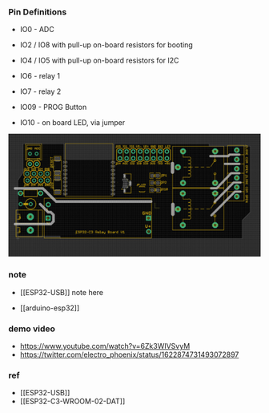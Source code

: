

### Pin Definitions 


- IO0  - ADC
- IO2 / IO8 with pull-up on-board resistors for booting 
- IO4 / IO5 with pull-up on-board resistors for I2C
- IO6 - relay 1
- IO7 - relay 2

- IO09 - PROG Button 

- IO10 - on board LED, via jumper 


![](39-39-16-07-02-2023.png)

### note 
- [[ESP32-USB]] note here

- [[arduino-esp32]]



### demo video 

- https://www.youtube.com/watch?v=6Zk3WIVSvyM
- https://twitter.com/electro_phoenix/status/1622874731493072897

### ref 


- [[ESP32-USB]]
- [[ESP32-C3-WROOM-02-DAT]]